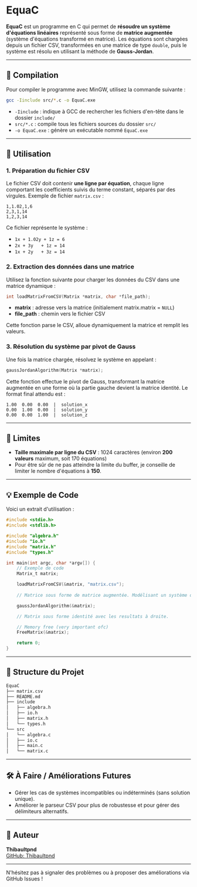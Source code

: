 # EquaC

**EquaC** est un programme en C qui permet de **résoudre un système d'équations linéaires** représenté sous forme de **matrice augmentée** (système d'équations transformé en matrice). Les équations sont chargées depuis un fichier CSV, transformées en une matrice de type `double`, puis le système est résolu en utilisant la méthode de **Gauss-Jordan**.

---

## 🔧 Compilation

Pour compiler le programme avec MinGW, utilisez la commande suivante :
```bash
gcc -Iinclude src/*.c -o EquaC.exe
```
- `-Iinclude` : indique à GCC de rechercher les fichiers d'en-tête dans le dossier `include/`
- `src/*.c` : compile tous les fichiers sources du dossier `src/`
- `-o EquaC.exe` : génère un exécutable nommé `EquaC.exe`

---

## 🚀 Utilisation

### 1. Préparation du fichier CSV

Le fichier CSV doit contenir **une ligne par équation**, chaque ligne comportant les coefficients suivis du terme constant, séparés par des virgules. Exemple de fichier `matrix.csv` :
```csv
1,1.02,1,6  
2,3,1,14  
1,2,3,14
```
Ce fichier représente le système :
- `1x + 1.02y + 1z = 6`
- `2x + 3y   + 1z = 14`
- `1x + 2y   + 3z = 14`

### 2. Extraction des données dans une matrice

Utilisez la fonction suivante pour charger les données du CSV dans une matrice dynamique :
```c
int loadMatrixFromCSV(Matrix *matrix, char *file_path);
```

- **matrix** : adresse vers la matrice (initialement matrix.matrix = `NULL`)
- **file_path** : chemin vers le fichier CSV

Cette fonction parse le CSV, alloue dynamiquement la matrice et remplit les valeurs.

### 3. Résolution du système par pivot de Gauss

Une fois la matrice chargée, résolvez le système en appelant :
```c
gaussJordanAlgorithm(Matrix *matrix);
```
Cette fonction effectue le pivot de Gauss, transformant la matrice augmentée en une forme où la partie gauche devient la matrice identité. Le format final attendu est :
```
1.00  0.00  0.00  |  solution_x  
0.00  1.00  0.00  |  solution_y  
0.00  0.00  1.00  |  solution_z
```
---

## 📏 Limites

- **Taille maximale par ligne du CSV** : 1024 caractères (environ **200 valeurs** maximum, soit 170 équations)
- Pour être sûr de ne pas atteindre la limite du buffer, je conseille de limiter le nombre d'équations à **150**.

---

## 💡 Exemple de Code

Voici un extrait d'utilisation :
```c
#include <stdio.h>
#include <stdlib.h>

#include "algebra.h"
#include "io.h"
#include "matrix.h"
#include "types.h"

int main(int argc, char *argv[]) {
    // Exemple de code
    Matrix_t matrix;

    loadMatrixFromCSV(&matrix, "matrix.csv");
    
    // Matrice sous forme de matrice augmentée. Modélisant un système d'équations.

    gaussJordanAlgorithm(&matrix);

    // Matrix sous forme identité avec les resultats à droite.

    // Memory free (very important ofc)
    FreeMatrix(&matrix);

    return 0;
}
```
---

## 📁 Structure du Projet
```graphql
EquaC
├── matrix.csv
├── README.md
├── include
│   ├── algebra.h
│   ├── io.h
│   ├── matrix.h
│   └── types.h
└── src
│   └── algebra.c
│   ├── io.c
│   ├── main.c
│   └── matrix.c
```
---

## 🛠️ À Faire / Améliorations Futures

- Gérer les cas de systèmes incompatibles ou indéterminés (sans solution unique).  
- Améliorer le parseur CSV pour plus de robustesse et pour gérer des délimiteurs alternatifs. 

---

## 👤 Auteur

**Thibaultpnd**  
[GitHub: Thibaultpnd](https://github.com/Thibaultpnd)

---

N'hésitez pas à signaler des problèmes ou à proposer des améliorations via GitHub Issues !
